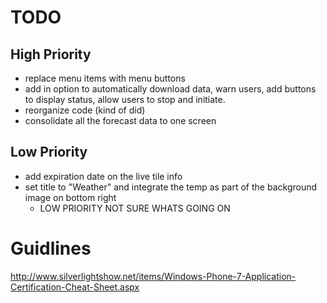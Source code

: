 # TODO
## High Priority
* replace menu items with menu buttons
* add in option to automatically download data, warn users, add buttons to
	display status, allow users to stop and initiate.
* reorganize code (kind of did)
* consolidate all the forecast data to one screen

## Low Priority

* add expiration date on the live tile info
* set title to "Weather" and integrate the temp as part of the background image on bottom right
	* LOW PRIORITY NOT SURE WHATS GOING ON

# Guidlines
http://www.silverlightshow.net/items/Windows-Phone-7-Application-Certification-Cheat-Sheet.aspx